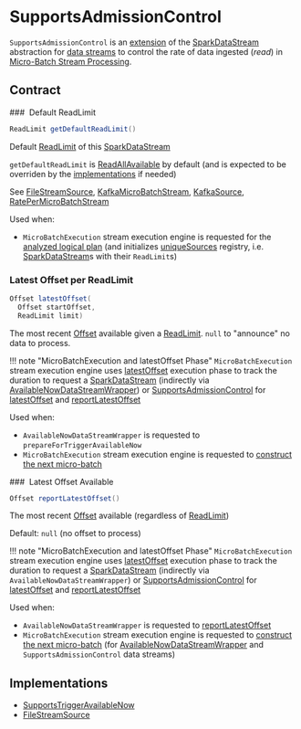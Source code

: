# SupportsAdmissionControl

`SupportsAdmissionControl` is an [extension](#contract) of the [SparkDataStream](SparkDataStream.md) abstraction for [data streams](#implementations) to control the rate of data ingested (_read_) in [Micro-Batch Stream Processing](micro-batch-execution/index.md).

## Contract

### <span id="getDefaultReadLimit"> Default ReadLimit

```java
ReadLimit getDefaultReadLimit()
```

Default [ReadLimit](ReadLimit.md) of this [SparkDataStream](SparkDataStream.md)

`getDefaultReadLimit` is [ReadAllAvailable](ReadLimit.md#allAvailable) by default (and is expected to be overriden by the [implementations](#implementations) if needed)

See [FileStreamSource](datasources/file/FileStreamSource.md#getDefaultReadLimit), [KafkaMicroBatchStream](datasources/kafka/KafkaMicroBatchStream.md#getDefaultReadLimit), [KafkaSource](datasources/kafka/KafkaSource.md#getDefaultReadLimit), [RatePerMicroBatchStream](datasources/rate-micro-batch/RatePerMicroBatchStream.md#getDefaultReadLimit)

Used when:

* `MicroBatchExecution` stream execution engine is requested for the [analyzed logical plan](micro-batch-execution/MicroBatchExecution.md#logicalPlan) (and initializes [uniqueSources](StreamExecution.md#uniqueSources) registry, i.e. [SparkDataStream](SparkDataStream.md)s with their `ReadLimit`s)

### <span id="latestOffset"> Latest Offset per ReadLimit

```java
Offset latestOffset(
  Offset startOffset,
  ReadLimit limit)
```

The most recent [Offset](Offset.md) available given a [ReadLimit](ReadLimit.md).
`null` to "announce" no data to process.

!!! note "MicroBatchExecution and latestOffset Phase"
    `MicroBatchExecution` stream execution engine uses [latestOffset](micro-batch-execution/MicroBatchExecution.md#latestOffset) execution phase to track the duration to request a [SparkDataStream](SparkDataStream.md) (indirectly via [AvailableNowDataStreamWrapper](AvailableNowDataStreamWrapper.md)) or [SupportsAdmissionControl](SupportsAdmissionControl.md) for [latestOffset](#latestOffset) and [reportLatestOffset](#reportLatestOffset)

Used when:

* `AvailableNowDataStreamWrapper` is requested to `prepareForTriggerAvailableNow`
* `MicroBatchExecution` stream execution engine is requested to [construct the next micro-batch](micro-batch-execution/MicroBatchExecution.md#constructNextBatch)

### <span id="reportLatestOffset"> Latest Offset Available

```java
Offset reportLatestOffset()
```

The most recent [Offset](Offset.md) available (regardless of [ReadLimit](ReadLimit.md))

Default: `null` (no offset to process)

!!! note "MicroBatchExecution and latestOffset Phase"
    `MicroBatchExecution` stream execution engine uses [latestOffset](micro-batch-execution/MicroBatchExecution.md#latestOffset) execution phase to track the duration to request a [SparkDataStream](SparkDataStream.md) (indirectly via `AvailableNowDataStreamWrapper`) or [SupportsAdmissionControl](SupportsAdmissionControl.md) for [latestOffset](#latestOffset) and [reportLatestOffset](#reportLatestOffset)

Used when:

* `AvailableNowDataStreamWrapper` is requested to [reportLatestOffset](AvailableNowDataStreamWrapper.md#reportLatestOffset)
* `MicroBatchExecution` stream execution engine is requested to [construct the next micro-batch](micro-batch-execution/MicroBatchExecution.md#constructNextBatch) (for [AvailableNowDataStreamWrapper](AvailableNowDataStreamWrapper.md) and `SupportsAdmissionControl` data streams)

## Implementations

* [SupportsTriggerAvailableNow](SupportsTriggerAvailableNow.md)
* [FileStreamSource](datasources/file/FileStreamSource.md)
